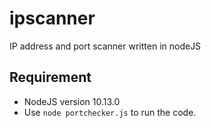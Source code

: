 # ipscanner
IP address and port scanner written in nodeJS

## Requirement 
- NodeJS version 10.13.0
- Use `node portchecker.js` to run the code.